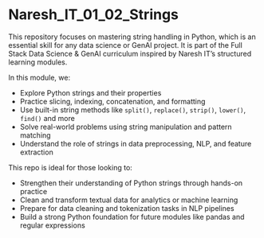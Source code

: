 # Naresh_IT_01_02_Strings

This repository focuses on mastering string handling in Python, which is an essential skill for any data science or GenAI project. It is part of the Full Stack Data Science & GenAI curriculum inspired by Naresh IT’s structured learning modules.

In this module, we:

- Explore Python strings and their properties
- Practice slicing, indexing, concatenation, and formatting
- Use built-in string methods like `split()`, `replace()`, `strip()`, `lower()`, `find()` and more
- Solve real-world problems using string manipulation and pattern matching
- Understand the role of strings in data preprocessing, NLP, and feature extraction

This repo is ideal for those looking to:

- Strengthen their understanding of Python strings through hands-on practice
- Clean and transform textual data for analytics or machine learning
- Prepare for data cleaning and tokenization tasks in NLP pipelines
- Build a strong Python foundation for future modules like pandas and regular expressions
